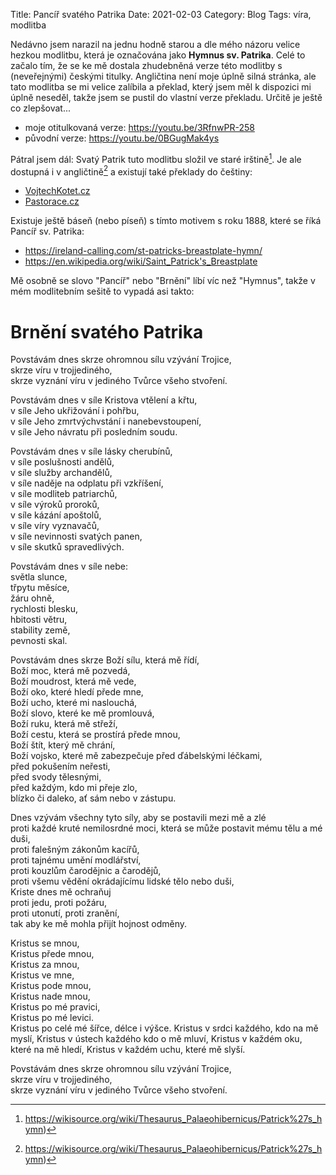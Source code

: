 Title: Pancíř svatého Patrika
Date: 2021-02-03
Category: Blog
Tags: víra, modlitba


Nedávno jsem narazil na jednu hodně starou a dle mého názoru velice hezkou
modlitbu, která je označována jako **Hymnus sv. Patrika**. Celé to začalo tím,
že se ke mě dostala zhudebněná verze této modlitby s (neveřejnými) českými
titulky. Angličtina není moje úplně silná stránka, ale tato modlitba se mi
velice zalíbila a překlad, který jsem měl k dispozici mi úplně neseděl, takže
jsem se pustil do vlastní verze překladu. Určitě je ještě co zlepšovat...

* moje otitulkovaná verze: <https://youtu.be/3RfnwPR-258>
* původní verze: <https://youtu.be/0BGugMak4ys>

Pátral jsem dál: Svatý Patrik tuto modlitbu složil ve staré irštině[^1]. 
Je ale dostupná i v angličtině[^1] a existují také překlady do češtiny:

* [VojtechKotet.cz](https://vojtechkodet.cz/modlitby/za-osvobozeni-a-uzdraveni/hymnus-sv-patrika)
* [Pastorace.cz](https://www.pastorace.cz/clanky/pancir-sv-patrika)

[^1]: <https://wikisource.org/wiki/Thesaurus_Palaeohibernicus/Patrick%27s_hymn>)

Existuje ještě báseň (nebo píseň) s tímto motivem s roku 1888, které se říká
Pancíř sv. Patrika: 

* <https://ireland-calling.com/st-patricks-breastplate-hymn/>
* <https://en.wikipedia.org/wiki/Saint_Patrick's_Breastplate>

Mě osobně se slovo "Pancíř" nebo "Brnění" líbí víc než "Hymnus", takže v mém
modlitebním sešitě to vypadá asi takto:

Brnění svatého Patrika
==========================

Povstávám dnes skrze ohromnou sílu vzývání Trojice,   
skrze víru v trojjediného,    
skrze vyznání víru v jediného Tvůrce všeho stvoření.

Povstávám dnes v síle Kristova vtělení a křtu,    
v síle Jeho ukřižování i pohřbu,    
v síle Jeho zmrtvýchvstání i nanebevstoupení,   
v síle Jeho návratu při posledním soudu. 

Povstávám dnes v síle lásky cherubínů,    
v síle poslušnosti andělů,    
v síle služby archandělů,     
v síle naděje na odplatu při vzkříšení,    
v síle modliteb patriarchů,     
v síle výroků proroků,    
v síle kázání apoštolů,     
v síle víry vyznavačů,      
v síle nevinnosti svatých panen,     
v síle skutků spravedlivých.

Povstávám dnes v síle nebe:     
světla slunce,    
třpytu měsíce,    
žáru ohně,     
rychlosti blesku,      
hbitosti větru,     
stability země,      
pevnosti skal.

Povstávám dnes skrze Boží sílu, která mě řídí,     
Boží moc, která mě pozvedá,  
Boží moudrost, která mě vede,    
Boží oko, které hledí přede mne,    
Boží ucho, které mi naslouchá,    
Boží slovo, které ke mě promlouvá,   
Boží ruku, která mě střeží,   
Boží cestu, která se prostírá přede mnou,    
Boží štít, který mě chrání,    
Boží vojsko, které mě zabezpečuje před ďábelskými léčkami,   
před pokušením neřesti,    
před svody tělesnými,    
před každým, kdo mi přeje zlo,    
blízko či daleko, ať sám nebo v zástupu.

Dnes vzývám všechny tyto síly, aby se postavili mezi mě a zlé     
proti každé kruté nemilosrdné moci, která se může postavit mému tělu a mé duši,     
proti falešným zákonům kacířů,     
proti tajnému umění modlářství,    
proti kouzlům čarodějnic a čarodějů,     
proti všemu vědění okrádajícímu lidské tělo nebo duši,      
Kriste dnes mě ochraňuj   
proti jedu, proti požáru,    
proti utonutí, proti zranění,   
tak aby ke mě mohla přijít hojnost odměny.


Kristus se mnou,    
Kristus přede mnou,   
Kristus za mnou,      
Kristus ve mne,   
Kristus pode mnou,    
Kristus nade mnou,    
Kristus po mé pravici,   
Kristus po mé levici.  
Kristus po celé mé šířce, délce i výšce.
Kristus v srdci každého, kdo na mě  myslí,
Kristus v ústech každého kdo o mě mluví,
Kristus v každém oku, které na mě hledí,
Kristus v každém uchu, které mě slyší.

Povstávám dnes skrze ohromnou sílu vzývání Trojice,   
skrze víru v trojjediného,    
skrze vyznání víru v jediného Tvůrce všeho stvoření.

